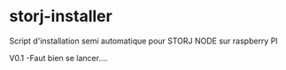 # storj-installer

Script d'installation semi automatique pour STORJ NODE sur raspberry PI

V0.1
-Faut bien se lancer....
